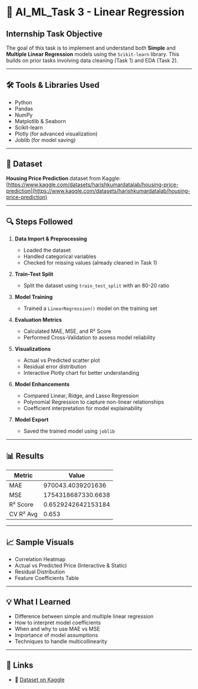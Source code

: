 # 🧠 AI_ML_Task 3 - Linear Regression

## Internship Task Objective
The goal of this task is to implement and understand both **Simple** and **Multiple Linear Regression** models using the `Scikit-learn` library. This builds on prior tasks involving data cleaning (Task 1) and EDA (Task 2).

---

## 🛠 Tools & Libraries Used
- Python
- Pandas
- NumPy
- Matplotlib & Seaborn
- Scikit-learn
- Plotly (for advanced visualization)
- Joblib (for model saving)

---

## 📂 Dataset
**Housing Price Prediction** dataset from Kaggle:  
[https://www.kaggle.com/datasets/harishkumardatalab/housing-price-prediction](https://www.kaggle.com/datasets/harishkumardatalab/housing-price-prediction)

---

## 🔍 Steps Followed

1. **Data Import & Preprocessing**  
   - Loaded the dataset  
   - Handled categorical variables  
   - Checked for missing values (already cleaned in Task 1)

2. **Train-Test Split**  
   - Split the dataset using `train_test_split` with an 80-20 ratio

3. **Model Training**  
   - Trained a `LinearRegression()` model on the training set

4. **Evaluation Metrics**  
   - Calculated MAE, MSE, and R² Score
   - Performed Cross-Validation to assess model reliability

5. **Visualizations**  
   - Actual vs Predicted scatter plot  
   - Residual error distribution  
   - Interactive Plotly chart for better understanding

6. **Model Enhancements**
   - Compared Linear, Ridge, and Lasso Regression
   - Polynomial Regression to capture non-linear relationships
   - Coefficient interpretation for model explainability

7. **Model Export**  
   - Saved the trained model using `joblib`

---

## 📊 Results

| Metric        | Value              |
|---------------|--------------------|
| MAE           | 970043.4039201636  |
| MSE           | 1754318687330.6638 |
| R² Score      | 0.6529242642153184 |
| CV R² Avg     | 0.653              |


---

## 📈 Sample Visuals
- Correlation Heatmap
- Actual vs Predicted Price (Interactive & Static)
- Residual Distribution
- Feature Coefficients Table

---

## 💡 What I Learned
- Difference between simple and multiple linear regression
- How to interpret model coefficients
- When and why to use MAE vs MSE
- Importance of model assumptions
- Techniques to handle multicollinearity


---

## 🔗 Links
- 📁 [Dataset on Kaggle](https://www.kaggle.com/datasets/harishkumardatalab/housing-price-prediction)
